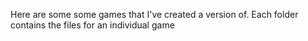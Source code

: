 Here are some some games that I've created a version of. Each folder contains the files for an individual game
